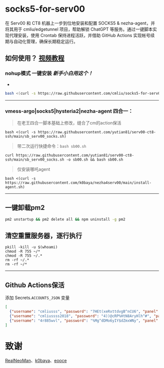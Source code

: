 # socks5-for-serv00
在 Serv00 和 CT8 机器上一步到位地安装和配置 SOCKS5 & nezha-agent，并将其用于 cmliu/edgetunnel 项目，帮助解锁 ChatGPT 等服务。通过一键脚本实现代理安装，使用 Crontab 保持进程活跃，并借助 GitHub Actions 实现帐号续期与自动化管理，确保长期稳定运行。

## 如何使用？ [视频教程](https://youtu.be/L6gPyyD3dUw)

### nohup模式 一键安装 *新手小白用这个！*
- 
```bash
bash <(curl -s https://raw.githubusercontent.com/cmliu/socks5-for-serv00/main/install-socks5.sh)
```
----

### vmess-argo|socks5|hysteria2|nezha-agent 四合一：
> 在老王四合一脚本基础上修改，缝合了cm的action保活
```
bash <(curl -s https://raw.githubusercontent.com/yutian81/serv00-ct8-ssh/main/sb_serv00_socks.sh)
```
> 带二次运行快捷命令：`bash sb00.sh`
```
curl https://raw.githubusercontent.com/yutian81/serv00-ct8-ssh/main/sb_serv00_socks.sh -o sb00.sh && bash sb00.sh
```
> 仅安装哪吒agent
```
bash <(curl -s https://raw.githubusercontent.com/k0baya/nezha4serv00/main/install-agent.sh)
```
----

## 一键卸载pm2
```bash
pm2 unstartup && pm2 delete all && npm uninstall -g pm2
```
## 清空重置服务器，逐行执行
```
pkill -kill -u $(whoami)
chmod -R 755 ~/*
chmod -R 755 ~/.*
rm -rf ~/.*
rm -rf ~/*
```
----

## Github Actions保活
添加 Secrets.`ACCOUNTS_JSON` 变量
```json
[
  {"username": "cmliusss", "password": "7HEt(xeRxttdvgB^nCU6", "panel": "panel4.serv00.com", "ssh": "s4.serv00.com"},
  {"username": "cmliussss2018", "password": "4))@cRP%HtN8AryHlh^#", "panel": "panel7.serv00.com", "ssh": "s7.serv00.com"},
  {"username": "4r885wvl", "password": "%Mg^dDMo6yIY$dZmxWNy", "panel": "panel.ct8.pl", "ssh": "s1.ct8.pl"}
]
```

# 致谢
[RealNeoMan](https://github.com/Neomanbeta/ct8socks)、[k0baya](https://github.com/k0baya/nezha4serv00)、[eooce](https://github.com/eooce)
